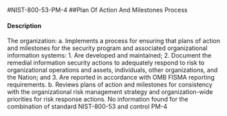 #NIST-800-53-PM-4
##Plan Of Action And Milestones Process
#### Description
The organization:
  a.  Implements a process for ensuring that plans of action and milestones for the security program and associated organizational information systems:
    1.  Are developed and maintained;
    2.  Document the remedial information security actions to adequately respond to risk to organizational operations and assets, individuals, other organizations, and the Nation; and
    3.  Are reported in accordance with OMB FISMA reporting requirements.
  b.  Reviews plans of action and milestones for consistency with the organizational risk management strategy and organization-wide priorities for risk response actions.
No information found for the combination of standard NIST-800-53 and control PM-4
